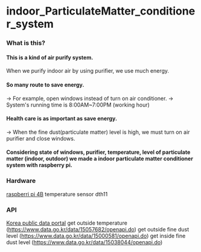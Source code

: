 # indoor_ParticulateMatter_conditioner_system
### What is this?
#### This is a kind of air purify system.
When we purify indoor air by using purifier, we use much energy.
#### So many route to save energy.
-> For example, open windows instead of turn on air conditioner.
-> System's running time is 8:00AM~7:00PM (working hour)
#### Health care is as important as save energy.
-> When the fine dust(particulate matter) level is high, we must turn on air purifier and close windows.
#### Considering state of windows, purifier, temperature, level of particulate matter (indoor, outdoor) we made a indoor particulate matter conditioner system with raspberry pi.

### Hardware
[raspberri pi 4B](https://www.raspberrypi.org/products/raspberry-pi-4-model-b/)
temperature sensor dth11

### API
[Korea public data portal]()
get outside temperature (https://www.data.go.kr/data/15057682/openapi.do)
get outside fine dust level (https://www.data.go.kr/data/15000581/openapi.do)
get inside fine dust level (https://www.data.go.kr/data/15038044/openapi.do)
